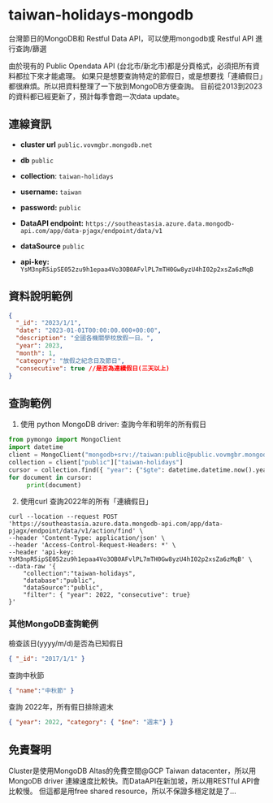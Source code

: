 # taiwan-holidays-mongodb
台灣節日的MongoDB和 Restful Data API，可以使用mongodb或 Restful API 進行查詢/篩選

由於現有的 Public Opendata API (台北市/新北市)都是分頁格式，必須把所有資料都拉下來才能處理。 如果只是想要查詢特定的節假日，或是想要找「連續假日」都很麻煩。所以把資料整理了一下放到MongoDB方便查詢。 目前從2013到2023的資料都已經更新了，預計每季會跑一次data update。

## 連線資訊
  - **cluster url** `public.vovmgbr.mongodb.net`
  - **db** `public`
  - **collection**: `taiwan-holidays`
  - **username:** `taiwan`
  - **password:** `public`

  - **DataAPI endpoint:** `https://southeastasia.azure.data.mongodb-api.com/app/data-pjagx/endpoint/data/v1`
  - **dataSource** `public`
  - **api-key:** `YsM3npR5ipSE052zu9h1epaa4Vo3OB0AFvlPL7mTH0Gw8yzU4hI02p2xsZa6zMqB`
  
  
##  資料說明範例
  
```json
{
  "_id": "2023/1/1", 
  "date": "2023-01-01T00:00:00.000+00:00",
  "description": "全國各機關學校放假一日。",
  "year": 2023,
  "month": 1,
  "category": "放假之紀念日及節日",
  "consecutive": true //是否為連續假日(三天以上)
}
```

## 查詢範例
1. 使用 python MongoDB driver: 查詢今年和明年的所有假日
```python
from pymongo import MongoClient
import datetime
client = MongoClient("mongodb+srv://taiwan:public@public.vovmgbr.mongodb.net")
collection = client["public"]["taiwan-holidays"]
cursor = collection.find({ "year": {"$gte": datetime.datetime.now().year}})
for document in cursor:
     print(document)
```

2. 使用curl 查詢2022年的所有「連續假日」
```shell
curl --location --request POST 'https://southeastasia.azure.data.mongodb-api.com/app/data-pjagx/endpoint/data/v1/action/find' \
--header 'Content-Type: application/json' \
--header 'Access-Control-Request-Headers: *' \
--header 'api-key: YsM3npR5ipSE052zu9h1epaa4Vo3OB0AFvlPL7mTH0Gw8yzU4hI02p2xsZa6zMqB' \
--data-raw '{
    "collection":"taiwan-holidays",
    "database":"public",
    "dataSource":"public",
    "filter": { "year": 2022, "consecutive": true}
}'
```

### 其他MongoDB查詢範例
檢查該日(yyyy/m/d)是否為已知假日
```json
{ "_id": "2017/1/1" }
```

查詢中秋節
```json
{ "name":"中秋節" }
```

查詢 2022年，所有假日排除週末
```json
{ "year": 2022, "category": { "$ne": "週末"} }
```

## 免責聲明
Cluster是使用MongoDB Altas的免費空間@GCP Taiwan datacenter，所以用MongoDB driver 連線速度比較快。而DataAPI在新加坡，所以用RESTful API會比較慢。
但這都是用free shared resource，所以不保證多穩定就是了...



